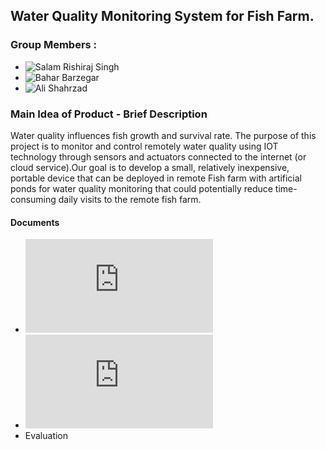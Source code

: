## Water Quality Monitoring System for Fish Farm.

### Group Members :

* ![Salam Rishiraj Singh](https://www.linkedin.com/in/rishiraj-salam-78ba32151/)
* ![Bahar Barzegar](https://www.linkedin.com/in/bahar-barzegar-74496357/)
* ![Ali Shahrzad](http://linkedin.com/in/ali-shahzad-t-09250770)
  

### Main Idea of Product - Brief  Description

Water quality influences fish growth and survival rate. The purpose of this project is to monitor and control remotely water quality using IOT technology through sensors and actuators connected to the internet (or cloud service).Our goal is to develop a small, relatively inexpensive, portable device that can be deployed in remote Fish farm with artificial ponds for water quality monitoring that could potentially reduce time-consuming daily visits to the remote  fish farm.

#### Documents

* ![Concept](https://github.com/rishiraj09/iot_water_monitoring_sys/blob/main/Concept.md) 
* ![Technology](https://github.com/rishiraj09/iot_water_monitoring_sys/blob/main/Technology.md)
* Evaluation                                                                                      

